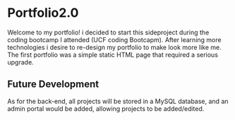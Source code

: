 # Portfolio2.0
Welcome to my portfolio!  i decided to start this sideproject during the coding bootcamp I attended (UCF coding Bootcapm). After learning more technologies i desire to re-design my portfolio to make look more like me. The first portfolio was a simple static HTML page that required a serious upgrade.
## Future Development
As for the back-end, all projects will be stored in a MySQL database, and an admin portal would be added, allowing projects to be added/edited.
